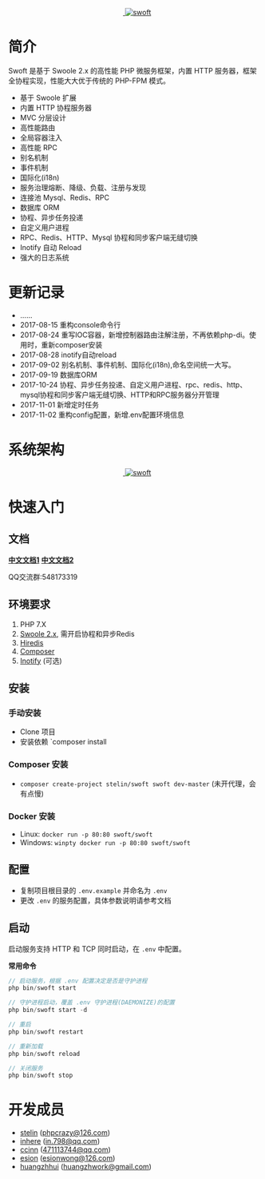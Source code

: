 <p align="center">
    <a href="https://github.com/stelin/swoft" target="_blank">
        <img src="http://www.stelin.me/assets/img/swoft.png" alt="swoft" />
    </a>
</p>


# 简介
Swoft 是基于 Swoole 2.x 的高性能 PHP 微服务框架，内置 HTTP 服务器，框架全协程实现，性能大大优于传统的 PHP-FPM 模式。

- 基于 Swoole 扩展
- 内置 HTTP 协程服务器
- MVC 分层设计
- 高性能路由
- 全局容器注入
- 高性能 RPC
- 别名机制
- 事件机制
- 国际化(i18n)
- 服务治理熔断、降级、负载、注册与发现
- 连接池 Mysql、Redis、RPC
- 数据库 ORM
- 协程、异步任务投递
- 自定义用户进程
- RPC、Redis、HTTP、Mysql 协程和同步客户端无缝切换
- Inotify 自动 Reload
- 强大的日志系统

# 更新记录

* ......
* 2017-08-15 重构console命令行
* 2017-08-24 重写IOC容器，新增控制器路由注解注册，不再依赖php-di。使用时，重新composer安装
* 2017-08-28 inotify自动reload
* 2017-09-02 别名机制、事件机制、国际化(i18n),命名空间统一大写。
* 2017-09-19 数据库ORM
* 2017-10-24 协程、异步任务投递、自定义用户进程、rpc、redis、http、mysql协程和同步客户端无缝切换、HTTP和RPC服务器分开管理
* 2017-11-01 新增定时任务
* 2017-11-02 重构config配置，新增.env配置环境信息

# 系统架构

<p align="center">
    <a href="https://github.com/stelin/swoft" target="_blank">
        <img src="https://github.com/swoft-cloud/swoft-doc/blob/master/assets/images/architecture.png" alt="swoft" />
    </a>
</p>

# 快速入门
## 文档
[**中文文档1**](http://doc.swoft.org)
[**中文文档2**](https://swoft-cloud.github.io/swoft-doc/)

QQ交流群:548173319

## 环境要求
1. PHP 7.X
2. [Swoole 2.x](https://github.com/swoole/swoole-src/releases), 需开启协程和异步Redis
3. [Hiredis](https://github.com/redis/hiredis/releases)
4. [Composer](https://getcomposer.org/)
5. [Inotify](http://pecl.php.net/package/inotify) (可选)

## 安装

### 手动安装

* Clone 项目
* 安装依赖 `composer install

### Composer 安装

* `composer create-project stelin/swoft swoft dev-master` (未开代理，会有点慢)

### Docker 安装

* Linux: `docker run -p 80:80 swoft/swoft`
* Windows: `winpty docker run -p 80:80 swoft/swoft`

## 配置

* 复制项目根目录的 `.env.example` 并命名为 `.env`
* 更改 `.env` 的服务配置，具体参数说明请参考文档

## 启动

启动服务支持 HTTP 和 TCP 同时启动，在 `.env` 中配置。

**常用命令**

```php
// 启动服务，根据 .env 配置决定是否是守护进程
php bin/swoft start

// 守护进程启动，覆盖 .env 守护进程(DAEMONIZE)的配置
php bin/swoft start -d

// 重启
php bin/swoft restart

// 重新加载
php bin/swoft reload

// 关闭服务
php bin/swoft stop

```


# 开发成员

- [stelin](https://github.com/stelin) (phpcrazy@126.com)
- [inhere](https://github.com/inhere) (in.798@qq.com)
- [ccinn](https://github.com/whiteCcinn) (471113744@qq.com)
- [esion](https://github.com/esion1) (esionwong@126.com)
- [huangzhhui](https://github.com/huangzhhui) (huangzhwork@gmail.com)






